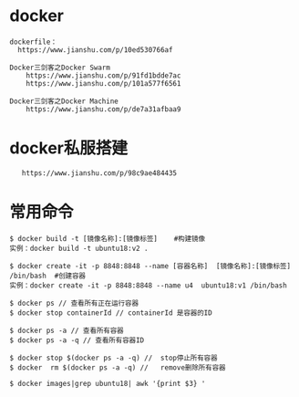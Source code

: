 # docker
    dockerfile：
      https://www.jianshu.com/p/10ed530766af
    
    Docker三剑客之Docker Swarm
	    https://www.jianshu.com/p/91fd1bdde7ac
	    https://www.jianshu.com/p/101a577f6561
    
    Docker三剑客之Docker Machine
        https://www.jianshu.com/p/de7a31afbaa9
	
      
# docker私服搭建
       https://www.jianshu.com/p/98c9ae484435

# 常用命令
    $ docker build -t [镜像名称]:[镜像标签]    #构建镜像
    实例：docker build -t ubuntu18:v2 .

    $ docker create -it -p 8848:8848 --name [容器名称]  [镜像名称]:[镜像标签] /bin/bash  #创建容器
    实例：docker create -it -p 8848:8848 --name u4  ubuntu18:v1 /bin/bash

    $ docker ps // 查看所有正在运行容器
    $ docker stop containerId // containerId 是容器的ID

    $ docker ps -a // 查看所有容器
    $ docker ps -a -q // 查看所有容器ID

    $ docker stop $(docker ps -a -q) //  stop停止所有容器
    $ docker  rm $(docker ps -a -q) //   remove删除所有容器

    $ docker images|grep ubuntu18| awk '{print $3} '
